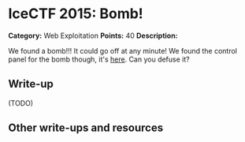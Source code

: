 # IceCTF 2015: Bomb!

**Category:** Web Exploitation
**Points:** 40
**Description:** 

We found a bomb!!! It could go off at any minute! We found the control panel for the bomb though, it's <a target='_blank' href='http://web2015.icec.tf/bomb'>here</a>. Can you defuse it?

## Write-up

(TODO)

## Other write-ups and resources

